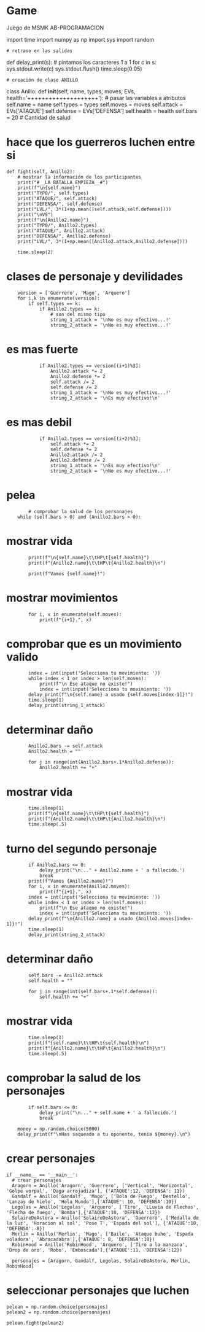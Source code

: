 # Game
Juego de MSMK AB-PROGRAMACION

import time
import numpy as np
import sys
import random


    # retraso en las salidas
def delay_print(s):
    # pintamos los caracteres 1 a 1
    for c in s:
        sys.stdout.write(c)
        sys.stdout.flush()
        time.sleep(0.05)

    # creación de clase ANILLO
class Anillo:
    def __init__(self, name, types, moves, EVs, health='++++++++++++++++++++'):
        # pasar las variables a atributos
        self.name = name
        self.types = types
        self.moves = moves
        self.attack = EVs['ATAQUE']
        self.defense = EVs['DEFENSA']
        self.health = health
        self.bars = 20 # Cantidad de salud

 # hace que los guerreros luchen entre si
    def fight(self, Anillo2):
        # mostrar la información de los participantes
        print("#__LA BATALLA EMPIEZA__#")
        print(f"\n{self.name}")
        print("TYPO/", self.types)
        print("ATAQUE/", self.attack)
        print("DEFENSA/", self.defense)
        print("LVL/", 3*(1+np.mean([self.attack,self.defense])))
        print("\nVS")
        print(f"\n{Anillo2.name}")
        print("TYPO/", Anillo2.types)
        print("ATAQUE/", Anillo2.attack)
        print("DEFENSA/", Anillo2.defense)
        print("LVL/", 3*(1+np.mean([Anillo2.attack,Anillo2.defense])))

        time.sleep(2)

  # clases de personaje y devilidades
        version = ['Guerrero', 'Mago', 'Arquero']
        for i,k in enumerate(version):
            if self.types == k:
                if Anillo2.types == k:
                    # son del mismo tipo
                    string_1_attack = '\nNo es muy efectivo...!'
                    string_2_attack = '\nNo es muy efectivo...!'

   # es mas fuerte
                if Anillo2.types == version[(i+1)%3]:
                    Anillo2.attack *= 2
                    Anillo2.defense *= 2
                    self.attack /= 2
                    self.defense /= 2
                    string_1_attack = '\nNo es muy efectivo...!'
                    string_2_attack = '\nEs muy efectivo!\n'

   # es mas debil
                if Anillo2.types == version[(i+2)%3]:
                    self.attack *= 2
                    self.defense *= 2
                    Anillo2.attack /= 2
                    Anillo2.defense /= 2
                    string_1_attack = '\nEs muy efectivo!\n'
                    string_2_attack = '\nNo es muy efectivo...!'

   # pelea
            # comprobar la salud de los personajes
        while (self.bars > 0) and (Anillo2.bars > 0):
   # mostrar vida
            print(f"\n{self.name}\t\tHP\t{self.health}")
            print(f"{Anillo2.name}\t\tHP\t{Anillo2.health}\n")

            print(f"Vamos {self.name}!")
  # mostrar movimientos
            for i, x in enumerate(self.moves):
                print(f"{i+1}.", x)
  # comprobar que es un movimiento valido
            index = int(input('Selecciona tu movimiento: '))
            while index < 1 or index > len(self.moves):
                print(f"\n Ese ataque no existe!")
                index = int(input('Selecciona tu movimiento: '))
            delay_print(f"\n{self.name} a usado {self.moves[index-1]}!")
            time.sleep(1)
            delay_print(string_1_attack)

   # determinar daño
            Anillo2.bars -= self.attack
            Anillo2.health = ""

            for j in range(int(Anillo2.bars+.1*Anillo2.defense)):
                Anillo2.health += "+"

  # mostrar vida 
            time.sleep(1)
            print(f"\n{self.name}\t\tHP\t{self.health}")
            print(f"{Anillo2.name}\t\tHP\t{Anillo2.health}\n")
            time.sleep(.5)

   # turno del segundo personaje
            if Anillo2.bars <= 0:
                delay_print("\n..." + Anillo2.name + ' a fallecido.')
                break
            print(f"Vamos {Anillo2.name}!")
            for i, x in enumerate(Anillo2.moves):
                print(f"{i+1}.", x)
            index = int(input('Selecciona tu movimiento: '))
            while index < 1 or index > len(self.moves):
                print(f"\n Ese ataque no existe!")
                index = int(input('Selecciona tu movimiento: '))
            delay_print(f"\n{Anillo2.name} a usado {Anillo2.moves[index-1]}!")
            time.sleep(1)
            delay_print(string_2_attack)

   # determinar daño
            self.bars -= Anillo2.attack
            self.health = ""

            for j in range(int(self.bars+.1*self.defense)):
                self.health += "+"

   # mostrar vida
            time.sleep(1)
            print(f"{self.name}\t\tHP\t{self.health}\n")
            print(f"{Anillo2.name}\t\tHP\t{Anillo2.health}\n")
            time.sleep(.5)

   # comprobar la salud de los personajes
            if self.bars <= 0:
                delay_print("\n..." + self.name + ' a fallecido.')
                break

        money = np.random.choice(5000)
        delay_print(f"\nHas saqueado a tu oponente, tenia ${money}.\n")

 # crear personajes
    if __name__ == '__main__':
      # crear personajes
      Aragorn = Anillo('Aragorn', 'Guerrero', ['Vertical', 'Horizontal', 'Golpe vorpal', 'Daga arrojadiza'], {'ATAQUE':12, 'DEFENSA': 11})
      Gandalf = Anillo('Gandalf', 'Mago', ['Bola de Fuego', 'Destello', 'Lanzas de hielo', 'Hola Mundo'],{'ATAQUE': 10, 'DEFENSA':10})
      Legolas = Anillo('Legolas', 'Arquero', ['Tiro', 'LLuvia de Flechas', 'Flecha de fuego', 'Bomba'],{'ATAQUE':10, 'DEFENSA':12})
      SolaireDeAstora = Anillo('SolaireDeAstora', 'Guerrero', ['Medalla de la luz', 'Horacion al sol', 'Pose T', 'Espada del sol'], {'ATAQUE':10, 'DEFENSA': 8})
      Merlin = Anillo('Merlin', 'Mago', ['Baile', 'Ataque buho', 'Espada voladora', 'Abracadabra'],{'ATAQUE': 8, 'DEFENSA':10})
      RobinHood = Anillo('RobinHood', 'Arquero', ['Tiro a la manzana', 'Drop de oro', 'Robo', 'Emboscada'],{'ATAQUE':11, 'DEFENSA':12})

      personajes = [Aragorn, Gandalf, Legolas, SolaireDeAstora, Merlin, RobinHood]

 # seleccionar personajes que luchen 
    pelean = np.random.choice(personajes)
    pelean2 = np.random.choice(personajes)

    pelean.fight(pelean2)
